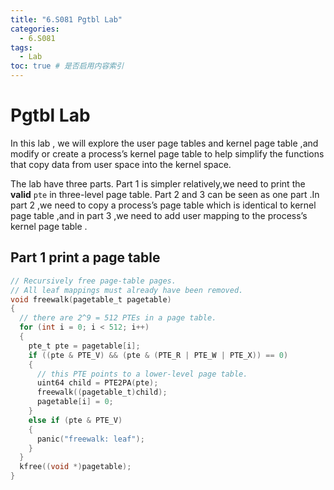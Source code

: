 ```yaml
---
title: "6.S081 Pgtbl Lab"
categories:
  - 6.S081
tags:
  - Lab
toc: true # 是否启用内容索引
---
```

# Pgtbl Lab

In this lab , we will explore the user page tables and kernel page table ,and modify or create a process’s kernel page table to help simplify the functions that copy data from user space into the kernel space.

The lab have three parts. Part 1  is simpler relatively,we need to print the **valid** `pte` in three-level page table. Part 2 and 3 can be seen as one part .In part 2 ,we need to copy a process’s page table which is identical to kernel page table ,and in part 3 ,we need to add user mapping to the process’s kernel page table .

## Part 1 print a page table



```c
// Recursively free page-table pages.
// All leaf mappings must already have been removed.
void freewalk(pagetable_t pagetable)
{
  // there are 2^9 = 512 PTEs in a page table.
  for (int i = 0; i < 512; i++)
  {
    pte_t pte = pagetable[i];
    if ((pte & PTE_V) && (pte & (PTE_R | PTE_W | PTE_X)) == 0)
    {
      // this PTE points to a lower-level page table.
      uint64 child = PTE2PA(pte);
      freewalk((pagetable_t)child);
      pagetable[i] = 0;
    }
    else if (pte & PTE_V)
    {
      panic("freewalk: leaf");
    }
  }
  kfree((void *)pagetable);
}
```

